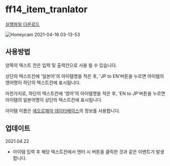 # ff14_item_tranlator
[실행파일 다운로드](https://github.com/happylee789/ff14_item_translator/raw/main/dist/main.exe)

![Honeycam 2021-04-16 03-13-53](https://user-images.githubusercontent.com/21221633/114918726-61385f00-9e62-11eb-8460-a490ea7384fe.gif)

## 사용방법

양쪽의 텍스트 칸은 입력 및 출력칸으로 사용 될 수 있습니다.

상단의 텍스트칸에 '일본어'의 아이템명을 적은 후, 'JP to EN'버튼을 누르면 아이템의 영어명이 하단의 텍스트칸에 표시됩니다.

마찬가지로, 하단의 텍스트칸에 '영어'의 아이템명을 적은 후, 'EN to JP'버튼을 누르면 아이템의 일본어명이 상단의 텍스트칸에 표시됩니다.

아이템 이름은 [에오르제아 데이터베이스](https://jp.finalfantasyxiv.com/lodestone/playguide/db/item/)의 정보를 사용합니다.

## 업데이트

2021.04.22

- 아이템 입력 후 해당 텍스트칸에서 엔터 시 버튼을 클릭한 것과 같은 이벤트가 발생합니다.